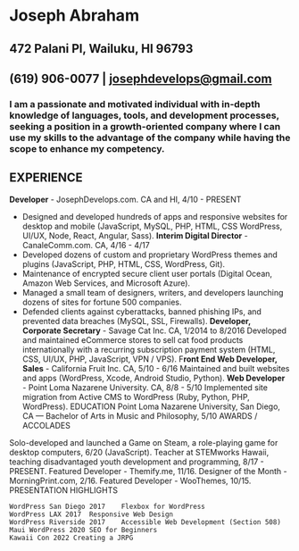 # Joseph Abraham
## 472 Palani Pl, Wailuku, HI 96793
## (619) 906-0077 | josephdevelops@gmail.com

### I am a passionate and motivated individual with in-depth knowledge of languages, tools, and development processes, seeking a position in a growth-oriented company where I can use my skills to the advantage of the company while having the scope to enhance my competency.
## EXPERIENCE
**Developer** - JosephDevelops.com. CA and HI, 4/10 - PRESENT
- Designed and developed hundreds of apps and responsive websites for desktop and mobile (JavaScript, MySQL, PHP, HTML, CSS WordPress, UI/UX, Node, React, Angular, Sass).
**Interim Digital Director** - CanaleComm.com. CA, 4/16 - 4/17
- Developed dozens of custom and proprietary WordPress themes and plugins (JavaScript, PHP, HTML, CSS, WordPress, Git).
- Maintenance of encrypted secure client user portals (Digital Ocean, Amazon Web Services, and Microsoft Azure).
- Managed a small team of designers, writers, and developers launching dozens of sites for fortune 500 companies.
- Defended clients against cyberattacks, banned phishing IPs, and prevented data breaches (MySQL, SSL, Firewalls).
**Developer, Corporate Secretary** - Savage Cat Inc. CA, 1/2014 to 8/2016
Developed and maintained eCommerce stores to sell cat food products internationally with a recurring subscription payment system (HTML, CSS, UI/UX, PHP, JavaScript, VPN / VPS).
F**ront End Web Developer, Sales** - California Fruit Inc. CA, 5/10 - 6/16
Maintained and built websites and apps (WordPress, Xcode, Android Studio, Python).
**Web Developer** - Point Loma Nazarene University. CA, 8/8 - 5/10
Implemented site migration from Active CMS to WordPress (Ruby, Python, PHP, WordPress).
EDUCATION
Point Loma Nazarene University, San Diego, CA — Bachelor of Arts in Music and Philosophy, 5/10
AWARDS / ACCOLADES

Solo-developed and launched a Game on Steam, a role-playing game for desktop computers, 6/20 (JavaScript).
Teacher at STEMworks Hawaii, teaching disadvantaged youth development and programming, 8/17 - PRESENT.
Featured Developer - Themify.me, 11/16.
Designer of the Month - MorningPrint.com, 2/16.
Featured Developer - WooThemes, 10/15.
PRESENTATION  HIGHLIGHTS

	WordPress San Diego 2017	Flexbox for WordPress
	WordPress LAX 2017	Responsive Web Design
	WordPress Riverside 2017	Accessible Web Development (Section 508) 
	Maui WordPress 2020	SEO for Beginners
	Kawaii Con 2022	Creating a JRPG
